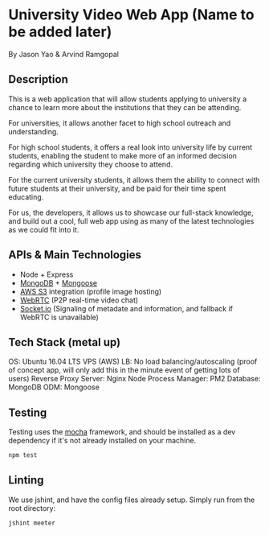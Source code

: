 # University Video Web App (Name to be added later)
By Jason Yao & Arvind Ramgopal

## Description
This is a web application that will allow students
applying to university a chance to learn more about
the institutions that they can be attending.

For universities, it allows another facet to high
school outreach and understanding.

For high school students, it offers a real look
into university life by current students, enabling
the student to make more of an informed decision
regarding which university they choose to attend.

For the current university students, it allows
them the ability to connect with future students
at their university, and be paid for their time
spent educating.

For us, the developers, it allows us to showcase
our full-stack knowledge, and build out a cool,
full web app using as many of the latest technologies
as we could fit into it.

## APIs & Main Technologies
- Node + Express
- [MongoDB](https://www.mongodb.com/) + [Mongoose](http://mongoosejs.com/)
- [AWS S3](https://aws.amazon.com/s3/) integration (profile image hosting)
- [WebRTC](http://socket.io/blog/socket-io-p2p/#) (P2P real-time video chat)
- [Socket.io](http://socket.io/) (Signaling of metadate and information, and fallback if WebRTC is unavailable)

## Tech Stack (metal up)
OS:                   Ubuntu 16.04 LTS VPS (AWS)
LB:                   No load balancing/autoscaling (proof of concept app, will only add this in the minute event of getting lots of users)
Reverse Proxy Server: Nginx
Node Process Manager: PM2
Database:             MongoDB
ODM:                  Mongoose

## Testing
Testing uses the [mocha](https://mochajs.org/) framework,
and should be installed as a dev dependency if it's not
already installed on your machine.

```sh
npm test
```

## Linting
We use jshint, and have the config files already setup.
Simply run from the root directory:
```sh
jshint meeter
```

